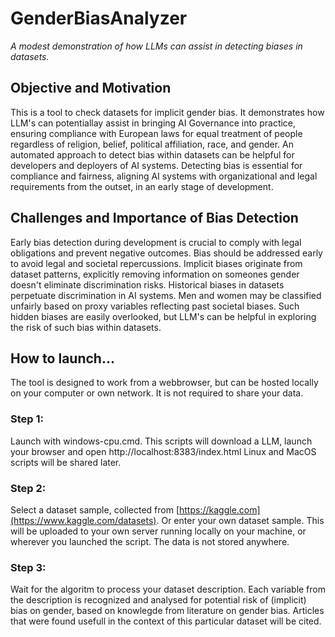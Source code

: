 # GenderBiasAnalyzer
_A modest demonstration of how LLMs can assist in detecting biases in datasets._

## Objective and Motivation
This is a tool to check datasets for implicit gender bias. It demonstrates how LLM's can potentiallay assist in bringing AI Governance into practice, ensuring compliance with European laws for equal treatment of people regardless of religion, belief, political affiliation, race, and gender. An automated approach to detect bias within datasets can be helpful for developers and deployers of AI systems. Detecting bias is essential for compliance and fairness, aligning AI systems with organizational and legal requirements from the outset, in an early stage of development.

## Challenges and Importance of Bias Detection
Early bias detection during development is crucial to comply with legal obligations and prevent negative outcomes. Bias should be addressed early to avoid legal and societal repercussions. Implicit biases originate from dataset patterns, explicitly removing information on someones gender doesn't eliminate discrimination risks. Historical biases in datasets perpetuate discrimination in AI systems. Men and women may be classified unfairly based on proxy variables reflecting past societal biases. Such hidden biases are easily overlooked, but LLM's can be helpful in exploring the risk of such bias within datasets.

## How to launch...
The tool is designed to work from a webbrowser, but can be hosted locally on your computer or own network. It is not required to share your data.

### Step 1:
Launch with windows-cpu.cmd. This scripts will download a LLM, launch your browser and open http://localhost:8383/index.html
Linux and MacOS scripts will be shared later.

### Step 2:
Select a dataset sample, collected from [https://kaggle.com](https://www.kaggle.com/datasets). Or enter your own dataset sample. This will be uploaded to your own server running locally on your machine, or wherever you launched the script. The data is not stored anywhere.

### Step 3:

Wait for the algoritm to process your dataset description. Each variable from the description is recognized and analysed for potential risk of (implicit) bias on gender, based on knowlegde from literature on gender bias. Articles that were found usefull in the context of this particular dataset will be cited.

